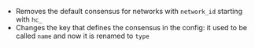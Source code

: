 * Removes the default consensus for networks with `network_id` starting with
  `hc_`
* Changes the key that defines the consensus in the config: it used to be
  called `name` and now it is renamed to `type`
